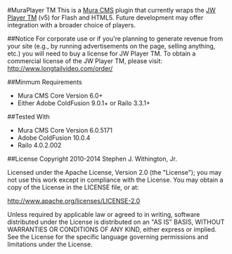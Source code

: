 #MuraPlayer TM
This is a [Mura CMS](http://getmura.com) plugin that currently wraps the [JW Player TM](http://www.longtailvideo.com/players) (v5) for Flash and HTML5. Future development may offer integration with a broader choice of players.

##Notice
For corporate use or if you're planning to generate revenue from your site (e.g., by running advertisements on the page, selling anything, etc.) you will need to buy a license for JW Player TM. To obtain a commercial license of the JW Player TM, please visit: http://www.longtailvideo.com/order/

##Minmum Requirements
* Mura CMS Core Version 6.0+
* Either Adobe ColdFusion 9.0.1+ or Railo 3.3.1+

##Tested With
* Mura CMS Core Version 6.0.5171
* Adobe ColdFusion 10.0.4
* Railo 4.0.2.002

##License
Copyright 2010-2014 Stephen J. Withington, Jr.

Licensed under the Apache License, Version 2.0 (the "License"); you may not use this work except in compliance with the License. You may obtain a copy of the License in the LICENSE file, or at:

http://www.apache.org/licenses/LICENSE-2.0

Unless required by applicable law or agreed to in writing, software distributed under the License is distributed on an "AS IS" BASIS, WITHOUT WARRANTIES OR CONDITIONS OF ANY KIND, either express or implied. See the License for the specific language governing permissions and limitations under the License.